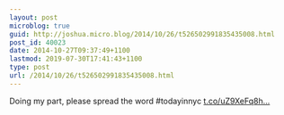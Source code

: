 ```yaml
---
layout: post
microblog: true
guid: http://joshua.micro.blog/2014/10/26/t526502991835435008.html
post_id: 40023
date: 2014-10-27T09:37:49+1100
lastmod: 2019-07-30T17:41:43+1100
type: post
url: /2014/10/26/t526502991835435008.html
---
```

Doing my part, please spread the word #todayinnyc [t.co/uZ9XeFq8h...](http://t.co/uZ9XeFq8h6)
